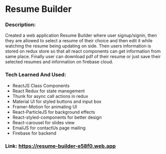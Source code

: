 # Resume Builder

### Description:
Created a web application Resume Builder where user signup/signin, then they are allowed to select a resume of their choice and then edit it while watching the resume being updating on side. Then users information is stored on redux store so that all react components can get information from same place. Finally user can download pdf of their resume or just save their selected resumes and information on firebase cloud.

### Tech Learned And Used:
- ReactJS Class Components
- React Redux for state manegement
- Thunk for async call actions in redux 
- Material UI for styled buttons and input box
- Framer-Motion for animating UI
- React-ParticleJS for background effects
- React-styled-components for better design 
- React-carousel for slides view 
- EmailJS for contactUs page mailing
- Firebase for backend

### Link: https://resume-builder-e58f0.web.app
